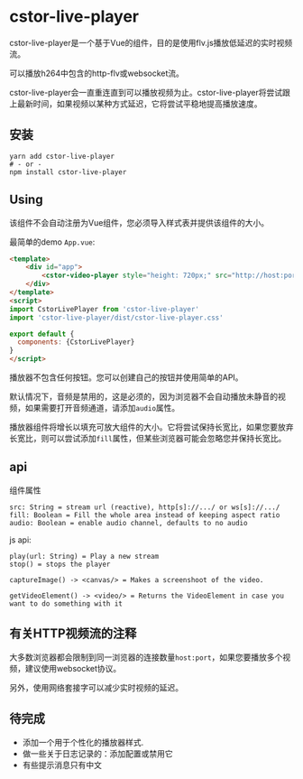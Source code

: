 # cstor-live-player

cstor-live-player是一个基于Vue的组件，目的是使用flv.js播放低延迟的实时视频流。

可以播放h264中包含的http-flv或websocket流。

cstor-live-player会一直重连直到可以播放视频为止。cstor-live-player将尝试跟上最新时间，如果视频以某种方式延迟，它将尝试平稳地提高播放速度。

## 安装

    yarn add cstor-live-player
    # - or -
    npm install cstor-live-player

## Using

该组件不会自动注册为Vue组件，您必须导入样式表并提供该组件的大小。

最简单的demo  `App.vue`:

```html
<template>
    <div id="app">
        <cstor-video-player style="height: 720px;" src="http://host:port/path/to/stream"/>
    </div>
</template>
<script>
import CstorLivePlayer from 'cstor-live-player'
import 'cstor-live-player/dist/cstor-live-player.css'

export default {
  components: {CstorLivePlayer}
}
</script>
```

播放器不包含任何按钮。您可以创建自己的按钮并使用简单的API。

默认情况下，音频是禁用的，这是必须的，因为浏览器不会自动播放未静音的视频，如果需要打开音频通道，请添加`audio`属性。

播放器组件将增长以填充可放大组件的大小。它将尝试保持长宽比，如果您要放弃长宽比，则可以尝试添加`fill`属性，但某些浏览器可能会忽略您并保持长宽比。

## api

组件属性

    src: String = stream url (reactive), http[s]://.../ or ws[s]://.../
    fill: Boolean = Fill the whole area instead of keeping aspect ratio
    audio: Boolean = enable audio channel, defaults to no audio

js api:

    play(url: String) = Play a new stream
    stop() = stops the player

    captureImage() -> <canvas/> = Makes a screenshoot of the video.

    getVideoElement() -> <video/> = Returns the VideoElement in case you want to do something with it

## 有关HTTP视频流的注释

大多数浏览器都会限制到同一浏览器的连接数量`host:port`，如果您要播放多个视频，建议使用websocket协议。

另外，使用网络套接字可以减少实时视频的延迟。

## 待完成

- 添加一个用于个性化的播放器样式.
- 做一些关于日志记录的：添加配置或禁用它
- 有些提示消息只有中文
